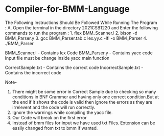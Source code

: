 # Compiler-for-BMM-Language

The Following Instructions Should Be Followed While Running The Program :
    A. Open the terminal in the directory 2021CSB1220 and Enter the following commands to run the program :
        1. flex BMM_Scanner.l
        2. bison -d BMM_Parser.y
        3. gcc BMM_Parser.tab.c lex.yy.c -lfl -o BMM_Parser
        4. ./BMM_Parser

BMM_Scanner.l - Contains lex Code
BMM_Parser.y - Contains yacc code
  Input file must be change inside yacc main function

CorrectSample.txt - Contains the correct code
IncorrectSample.txt - Contains the incorrect code

Note-
1) There might be some error in Correct Sample due to checking so many conditions in BNF Grammer and having only one correct condition.But at the end if it shows the code is valid then ignore the errors as they are irrelevent and the code will run correctly.
2) Ignore the warnings while compiling the yacc file.
3) Our Code will break on the first error
4) Instead of bmm files for input we have used txt Files. Extension can be easily changed from txt to bmm if wanted.
